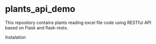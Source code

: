 plants_api_demo
=============

This repository contains plants reading excel file  code using RESTful API based on Flask and flask-restx.

Instalation
